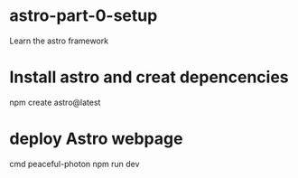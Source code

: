 # astro-part-0-setup
Learn the astro framework
# Install astro and creat depencencies 
npm create astro@latest
# deploy Astro webpage
cmd peaceful-photon
npm run dev